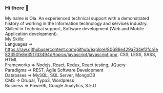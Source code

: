 ### Hi there 👋
My name is Ola. An experienced technical support with a demonstrated history of working in the Information technology and services industry. Skilled in Technical support,  Software development (Web and Mobile Application development). <br>
My Skills: <br>
  Languages => https://raw.githubusercontent.com/github/explore/80688e429a7d4ef2fca1e82350fe8e3517d3494d/topics/javascript/javascript.png, CSS, LESS, SASS, HTML <br>
  Frameworks => Nodejs, React, Redux, React testing, JQuery <br>
  Paradigms => REST, Agile Software Development <br>
  Databases => MySQL, SQL Server, MongoDB <br>
  CMS => Drupal, Typo3, Wordpress <br>
  Business => PowerBi, Google Analytics, S.E.O <br>

<!--
**dolpazinho/dolpazinho** is a ✨ _special_ ✨ repository because its `README.md` (this file) appears on your GitHub profile.

Here are some ideas to get you started:

- 🔭 I’m currently working on ...
- 🌱 I’m currently learning ...
- 👯 I’m looking to collaborate on ...
- 🤔 I’m looking for help with ...
- 💬 Ask me about ...
- 📫 How to reach me: ...
- 😄 Pronouns: ...
- ⚡ Fun fact: ...
-->
